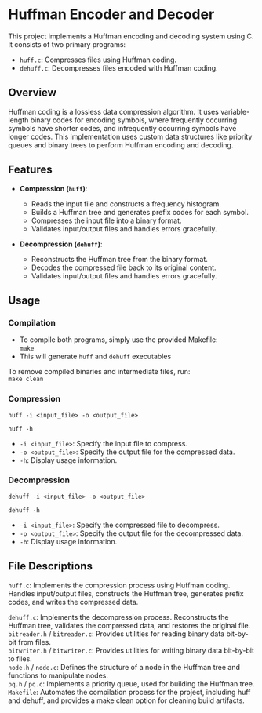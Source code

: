 # Huffman Encoder and Decoder

This project implements a Huffman encoding and decoding system using C. It consists of two primary programs:

- `huff.c`: Compresses files using Huffman coding.
- `dehuff.c`: Decompresses files encoded with Huffman coding.

## Overview

Huffman coding is a lossless data compression algorithm. It uses variable-length binary codes for encoding symbols, where frequently occurring symbols have shorter codes, and infrequently occurring symbols have longer codes. This implementation uses custom data structures like priority queues and binary trees to perform Huffman encoding and decoding.

## Features

- **Compression (`huff`)**:
  - Reads the input file and constructs a frequency histogram.
  - Builds a Huffman tree and generates prefix codes for each symbol.
  - Compresses the input file into a binary format.
  - Validates input/output files and handles errors gracefully.

- **Decompression (`dehuff`)**:
  - Reconstructs the Huffman tree from the binary format.
  - Decodes the compressed file back to its original content.
  - Validates input/output files and handles errors gracefully.

## Usage

### Compilation
- To compile both programs, simply use the provided Makefile:  
`make`  
- This will generate `huff` and `dehuff` executables

To remove compiled binaries and intermediate files, run:  
`make clean`

### Compression
`huff -i <input_file> -o <output_file>` 

`huff -h`  

- `-i <input_file>`: Specify the input file to compress.
- `-o <output_file>`: Specify the output file for the compressed data.
- `-h`: Display usage information.

### Decompression
`dehuff -i <input_file> -o <output_file>`  

`dehuff -h`

- `-i <input_file>`: Specify the compressed file to decompress.
- `-o <output_file>`: Specify the output file for the decompressed data.
- `-h`: Display usage information.

## File Descriptions
`huff.c`: Implements the compression process using Huffman coding. Handles input/output files, constructs the Huffman tree, generates prefix codes, and writes the compressed data.    

`dehuff.c`: Implements the decompression process. Reconstructs the Huffman tree, validates the compressed data, and restores the original file.  
`bitreader.h` / `bitreader.c`: Provides utilities for reading binary data bit-by-bit from files.  
`bitwriter.h` / `bitwriter.c`: Provides utilities for writing binary data bit-by-bit to files.  
`node.h` / `node.c`: Defines the structure of a node in the Huffman tree and functions to manipulate nodes.  
`pq.h` / `pq.c`: Implements a priority queue, used for building the Huffman tree.  
`Makefile`: Automates the compilation process for the project, including huff and dehuff, and provides a make clean option for cleaning build artifacts.


